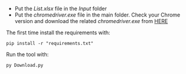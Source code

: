- Put the *List.xlsx* file in the *Input* folder
- Put the *chromedriver.exe* file in the main folder. Check your Chrome version and download the related *chromedriver.exe* from [HERE](https://chromedriver.chromium.org/downloads)

The first time install the requirements with:

`pip install -r "requirements.txt"`

Run the tool with:

`py Download.py`
